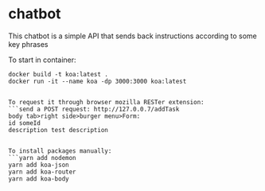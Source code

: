 # chatbot
This chatbot is a simple API that sends back instructions according to some key phrases

To start in container:
```git clone git@github.com:anastasiyakiianova/chatbot.git
docker build -t koa:latest .
docker run -it --name koa -dp 3000:3000 koa:latest


To request it through browser mozilla RESTer extension:
```send a POST request: http://127.0.0.7/addTask
body tab>right side>burger menu>Form:
id someId
description test description


To install packages manually:
```yarn add nodemon
yarn add koa-json
yarn add koa-router
yarn add koa-body